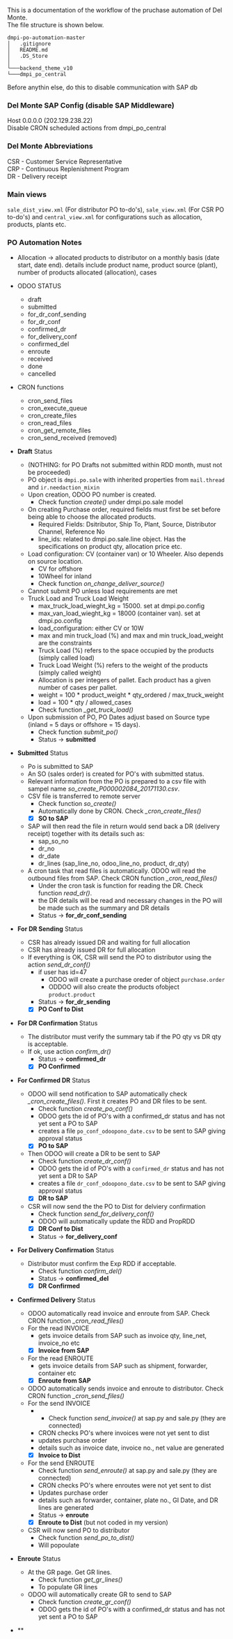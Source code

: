 This is a documentation of the workflow of the pruchase automation of Del Monte.  
The file structure is shown below.  
```
dmpi-po-automation-master
│   .gitignore
│   README.md
│   .DS_Store
│
└───backend_theme_v10  
└───dmpi_po_central
```
Before anythin else, do this to disable communication with SAP db
### Del Monte SAP Config (disable SAP Middleware)
Host 0.0.0.0 (202.129.238.22)  
Disable CRON scheduled actions from dmpi_po_central  

### Del Monte Abbreviations
CSR - Customer Service Representative  
CRP - Continuous Replenishment Program  
DR - Delivery receipt


### Main views
`sale_dist_view.xml` (For distributor PO to-do's), `sale_view.xml` (For CSR PO to-do's) and `central_view.xml` for configurations such as allocation, products, plants etc.  

### PO Automation Notes
- Allocation -> allocated products to distributor on a monthly basis (date start, date end). details include product name, product source (plant), number of products allocated (allocation), cases

- ODOO STATUS
	- draft
	- submitted
	- for_dr_conf_sending
	- for_dr_conf
	- confirmed_dr
	- for_delivery_conf
	- confirmed_del
	- enroute
	- received
	- done
	- cancelled
	
- CRON functions
	- cron_send_files
	- cron_execute_queue
	- cron_create_files
	- cron_read_files
	- cron_get_remote_files
	- cron_send_received (removed)

- **Draft** Status
	- (NOTHING: for PO Drafts not submitted within RDD month, must not be proceeded)
	- PO object is `dmpi.po.sale` with inherited properties from `mail.thread` and `ir.needaction_mixin`
	- Upon creation, ODOO PO number is created.
		- Check function *create()* under dmpi.po.sale model
	- On creating Purchase order, required fields must first be set before being able to choose the allocated products.
		- Required Fields: Dsitributor, Ship To, Plant, Source, Distributor Channel, Reference No
		- line_ids: related to dmpi.po.sale.line object. Has the specifications on product qty, allocation price etc. 
	- Load configuration: CV (container van) or 10 Wheeler. Also depends on source location. 
		- CV for offshore
		- 10Wheel for inland
		- Check function *on_change_deliver_source()*
	- Cannot submit PO unless load requirements are met
	- Truck Load and Truck Load Weight
		- max_truck_load_wieght_kg = 15000. set at dmpi.po.config
		- max_van_load_wieght_kg = 18000 (container van). set at dmpi.po.config
		- load_configuration: either CV or 10W
		- max and min truck_load (%) and max and min truck_load_weight are the constraints
		- Truck Load (%) refers to the space occupied by the products (simply called load)
		- Truck Load Weight (%) refers to the weight of the products (simply called weight)
		- Allocation is per integers of pallet. Each product has a given number of cases per pallet.
		- weight = 100 * product_weight * qty_ordered / max_truck_weight
		- load = 100 * qty / allowed_cases
		- Check function *_get_truck_load()*
	- Upon submission of PO, PO Dates adjust based on Source type (inland = 5 days or offshore = 15 days). 
		- Check function *submit_po()*
		- Status &rightarrow; **submitted**

- **Submitted** Status
	- Po is submitted to SAP
	- An SO (sales order) is created for PO's with submitted status. 
	- Relevant information from the PO is prepared to a csv file with sampel name *so_create_P000002084_20171130.csv*.
	- CSV file is transferred to remote server
		- Check function *so_create()*
		- Automatically done by CRON. Check *_cron_create_files()*
		- [x] **SO to SAP**
	- SAP will then read the file in return would send back a DR (delivery receipt) together with its details such as:
		- sap_so_no
		- dr_no
		- dr_date
		- dr_lines (sap_line_no, odoo_line_no, product, dr_qty)
	- A cron task that read files is automatically. ODOO will read the outbound files from SAP. Check CRON function *_cron_read_files()*
		- Under the cron task is function for reading the DR. Check function *read_dr()*.
		- the DR details will be read and necessary changes in the PO will be made such as the summary and DR details
		- Status &rightarrow; **for_dr_conf_sending**

- **For DR Sending** Status
	- CSR has already issued DR and waiting for full allocation
	- CSR has already issued DR for full allocation
	- If everything is OK, CSR will send the PO to distributor using the action *send_dr_conf()*
		- if user has id=47
			- ODOO will create a purchase oreder of object `purchase.order`
			- ODDOO will also create the products ofobject `product.product`
		- Status &rightarrow; **for_dr_sending**
		- [x] **PO Conf to Dist**

- **For DR Confirmation** Status
	- The distributor must verify the summary tab if the PO qty vs DR qty is acceptable.
	- If ok, use action *confirm_dr()*
		- Status &rightarrow; **confirmed_dr**
		- [x] **PO Confirmed**
	
- **For Confirmed DR** Status
	- ODOO will send notification to SAP automatically check *_cron_create_files()*. First it creates PO and DR files to be sent. 
		- Check function *create_po_conf()*
		- ODOO gets the id of PO's with a confirmed_dr status and has not yet sent a PO to SAP
		- creates a file `po_conf_odoopono_date.csv` to be sent to SAP giving approval status
		- [x] **PO to SAP**
	- Then ODOO will create a DR to be sent to SAP
		- Check function *create_dr_conf()*
		- ODOO gets the id of PO's with a `confirmed_dr` status and has not yet sent a DR to SAP
		- creates a file `dr_conf_odoopono_date.csv` to be sent to SAP giving approval status
		- [x] **DR to SAP**
	- CSR will now send the the PO to Dist for delviery confirmation
		- Check function *send_for_delivery_conf()*
		- ODOO will automatically update the RDD and PropRDD
		- [x] **DR Conf to Dist**
		- Status &rightarrow; **for_delivery_conf**

- **For Delivery Confirmation** Status
	- Distributor must confirm the Exp RDD if acceptable.
		- Check function *confirm_del()*
		- Status &rightarrow; **confirmed_del**
		- [x] **DR Confirmed**

- **Confirmed Delivery** Status
	- ODOO automatically read invoice and enroute from SAP. Check CRON function *_cron_read_files()*
	- For the read INVOICE
		- gets invoice details from SAP such as invoice qty, line_net, invoice_no etc
		- [x] **Invoice from SAP**
	- For the read ENROUTE
		- gets invoice details from SAP such as shipment, forwarder, container etc
		- [x] **Enroute from SAP**	
	- ODOO automatically sends invoice and enroute to distributor. Check CRON function *_cron_send_files()*
	- For the send INVOICE
		- - Check function *send_invoice()* at sap.py and sale.py  (they are connected)
		- CRON checks PO's where invoices were not yet sent to dist
		- updates purchase order
		- details such as invoice date, invoice no., net value are generated
		- [x] **Invoice to Dist**
	- For the send ENROUTE
		- Check function *send_enroute()* at sap.py and sale.py  (they are connected)
		- CRON checks PO's where enroutes were not yet sent to dist
		- Updates purchase order
		- details such as forwarder, container, plate no., GI Date, and DR lines are generated
		- Status &rightarrow; **enroute**
		- [x] **Enroute to Dist** (but not coded in my version)
	- CSR will now send PO to distributor
		- Check function *send_po_to_dist()*
		- Will popoulate 

- **Enroute** Status
	- At the GR page. Get GR lines.
		- Check function *get_gr_lines()*
		- To populate GR lines
	- ODOO will automatically create GR to send to SAP
		- Check function *create_gr_conf()*
		- ODOO gets the id of PO's with a confirmed_dr status and has not yet sent a PO to SAP
		
- **
